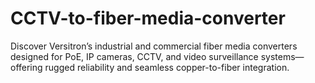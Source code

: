 # CCTV-to-fiber-media-converter
Discover Versitron’s industrial and commercial fiber media converters designed for PoE, IP cameras, CCTV, and video surveillance systems—offering rugged reliability and seamless copper-to-fiber integration.
